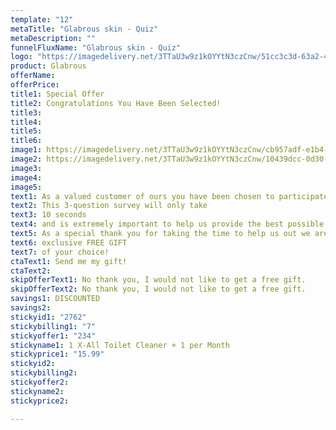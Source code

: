 ```yaml
---
template: "12"
metaTitle: "Glabrous skin - Quiz"
metaDescription: ""
funnelFluxName: "Glabrous skin - Quiz"
logo: "https://imagedelivery.net/3TTaU3w9z1kOYYtN3czCnw/51cc3c3d-63a2-4a6c-c06d-2815136d4b00/public"
product: Glabrous
offerName: 
offerPrice: 
title1: Special Offer
title2: Congratulations You Have Been Selected!
title3:
title4:
title5:
title6:
image1: https://imagedelivery.net/3TTaU3w9z1kOYYtN3czCnw/cb957adf-e1b4-4f69-2782-283ca5beaf00/public
image2: https://imagedelivery.net/3TTaU3w9z1kOYYtN3czCnw/10439dcc-0d30-49a3-4a11-ac81b778bc00/public
image3:
image4:
image5:
text1: As a valued customer of ours you have been chosen to participate in a short survey!
text2: This 3-question survey will only take
text3: 10 seconds
text4: and is extremely important to help us provide the best possible improvements for our customers!
text5: As a special thank you for taking the time to help us out we are offering a one-time
text6: exclusive FREE GIFT
text7: of your choice!
ctaText1: Send me my gift!
ctaText2:
skipOfferText1: No thank you, I would not like to get a free gift.
skipOfferText2: No thank you, I would not like to get a free gift.
savings1: DISCOUNTED
savings2:
stickyid1: "2762"
stickybilling1: "7"
stickyoffer1: "234"
stickyname1: 1 X-All Toilet Cleaner + 1 per Month
stickyprice1: "15.99"
stickyid2:
stickybilling2:
stickyoffer2:
stickyname2:
stickyprice2:

---
```

